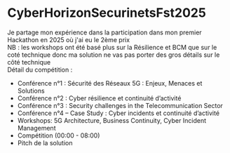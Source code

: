 # CyberHorizonSecurinetsFst2025 <br/>
Je partage mon expérience dans la participation dans mon premier Hackathon en 2025 où j'ai eu le 2ème prix <br/>
NB : les workshops ont été basé plus sur la Résilience et BCM que sur le coté technique donc ma solution ne vas pas porter des gros détails sur le côté technique <br/>
Détail du compétition : 
  - Conférence n°1 : Sécurité des Réseaux 5G : Enjeux, Menaces et Solutions
  - Conférence n°2 : Cyber résilience et continuité d’activité
  - Conférence n°3 : Security challenges in the Telecommunication Sector
  - Conférence n°4 – Case Study : Cyber incidents et continuité d’activité
  - Workshops: 5G Architecture, Business Continuity, Cyber Incident Management
  - Compétition (00:00 - 08:00)
  - Pitch de la solution

